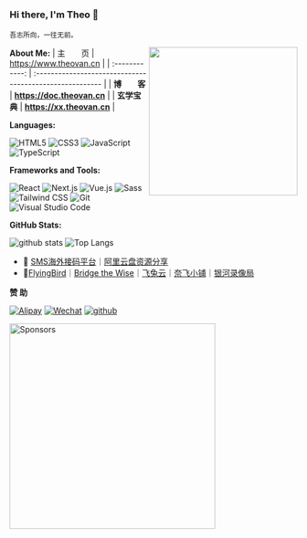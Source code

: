 ### Hi there, I'm Theo 👋
```
吾志所向，一往无前。
```
<img src="https://media.giphy.com/media/M9gbBd9nbDrOTu1Mqx/giphy.gif" width="260" align="right" alt="">

**About Me:** 
|   主&emsp;&emsp;页   | <https://www.theovan.cn>                                      |
| :------------: | :------------------------------------------------------- |
| **博&emsp;&emsp;客** | **<https://doc.theovan.cn>**                            |
| **玄学宝典** | **<https://xx.theovan.cn>**          |


**Languages:**

![HTML5](https://img.shields.io/badge/HTML5-E34F26?logo=HTML5&logoColor=fff)
![CSS3](https://img.shields.io/badge/CSS3-1572B6?logo=CSS3&logoColor=fff)
![JavaScript](https://img.shields.io/badge/JavaScript-F7DF1E?logo=JavaScript&logoColor=333)
![TypeScript](https://img.shields.io/badge/TypeScript-3178C6?logo=TypeScript&logoColor=fff)

**Frameworks and Tools:**

![React](https://img.shields.io/badge/React-61DAFB?logo=React&logoColor=333)
![Next.js](https://img.shields.io/badge/Next.js-000000?logo=Next.js&logoColor=fff)
![Vue.js](https://img.shields.io/badge/Vue.js-4FC08D?logo=Vue.js&logoColor=fff)
![Sass](https://img.shields.io/badge/Sass-CC6699?logo=Sass&logoColor=fff)
![Tailwind CSS](https://img.shields.io/badge/Tailwind%20CSS-06B6D4?logo=TailwindCSS&logoColor=fff)
![Git](https://img.shields.io/badge/Git-F05032?logo=Git&logoColor=fff)
![Visual Studio Code](https://img.shields.io/badge/VS%20CODE-007ACC?logo=VisualStudioCode&logoColor=fff)

**GitHub Stats:**

![github stats](https://github-readme-stats.vercel.app/api?username=Theo-Messi&show_icons=true&hide_title=true&count_private=true)
![Top Langs](https://github-readme-stats.vercel.app/api/top-langs/?username=Theo-Messi&layout=compact)


- :memo: [SMS海外接码平台](https://sms-activate.org/?ref=8170513)｜[阿里云盘资源分享](https://share.theovan.cn/)
- :pushpin:[FlyingBird](https://fbinv01.fbaff.cc/auth/register?code=RZP3)｜[Bridge the Wise](https://patriot.ninja/aff.php?aff=1471)｜[飞兔云](https://飞兔云.site/index.html?register=2cFF8mg4)｜[奈飞小铺](https://ihezu.love/UKTer6)｜[银河录像局](https://nf.video/kaIuE)

**赞 助**

[![Alipay](https://img.shields.io/badge/Alipay-3a3c3b?style=flat-square&logo=Alipay&labelColor=3a3c3b)](https://i.theovan.cn/docs/202405201752089.jpg)
[![Wechat](https://img.shields.io/badge/Wechat-3a3c3b?style=flat-square&logo=Wechat&labelColor=3a3c3b)](https://i.theovan.cn/docs/202405201752087.jpg)
[![github](https://img.shields.io/badge/Github-Sponsors-3a3c3b?style=flat-square&logo=githubsponsors&labelColor=3a3c3b)](https://github.com/sponsors/Theo-Messi)

<img width="360" src="https://i.theovan.cn/docs/202405201759098.jpg" alt='Sponsors'></a>
